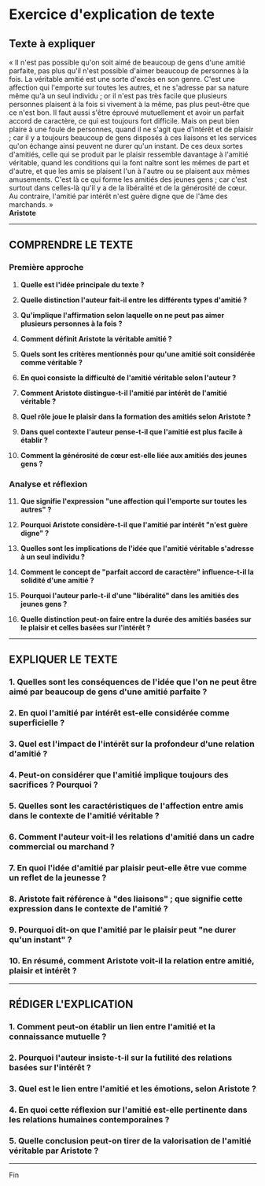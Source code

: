 # Exercice d'explication de texte

## Texte à expliquer

« Il n'est pas possible qu'on soit aimé de beaucoup de gens d'une amitié parfaite, pas plus qu'il n'est possible d'aimer beaucoup de personnes à la fois. La véritable amitié est une sorte d'excès en son genre. C'est une affection qui l'emporte sur toutes les autres, et ne s'adresse par sa nature même qu'à un seul individu ; or il n'est pas très facile que plusieurs personnes plaisent à la fois si vivement à la même, pas plus peut-être que ce n'est bon. Il faut aussi s'être éprouvé mutuellement et avoir un parfait accord de caractère, ce qui est toujours fort difficile. Mais on peut bien plaire à une foule de personnes, quand il ne s'agit que d'intérêt et de plaisir ; car il y a toujours beaucoup de gens disposés à ces liaisons et les services qu'on échange ainsi peuvent ne durer qu'un instant. De ces deux sortes d'amitiés, celle qui se produit par le plaisir ressemble davantage à l'amitié véritable, quand les conditions qui la font naître sont les mêmes de part et d'autre, et que les amis se plaisent l'un à l'autre ou se plaisent aux mêmes amusements. C'est là ce qui forme les amitiés des jeunes gens ; car c'est surtout dans celles-là qu'il y a de la libéralité et de la générosité de cœur. Au contraire, l'amitié par intérêt n'est guère digne que de l'âme des marchands. »  
**Aristote**

---

## COMPRENDRE LE TEXTE

### Première approche

1. **Quelle est l'idée principale du texte ?**

2. **Quelle distinction l'auteur fait-il entre les différents types d'amitié ?**

3. **Qu'implique l'affirmation selon laquelle on ne peut pas aimer plusieurs personnes à la fois ?**

4. **Comment définit Aristote la véritable amitié ?**

5. **Quels sont les critères mentionnés pour qu'une amitié soit considérée comme véritable ?**

6. **En quoi consiste la difficulté de l'amitié véritable selon l'auteur ?**

7. **Comment Aristote distingue-t-il l'amitié par intérêt de l'amitié véritable ?**

8. **Quel rôle joue le plaisir dans la formation des amitiés selon Aristote ?**

9. **Dans quel contexte l'auteur pense-t-il que l'amitié est plus facile à établir ?**

10. **Comment la générosité de cœur est-elle liée aux amitiés des jeunes gens ?**

### Analyse et réflexion

11. **Que signifie l'expression "une affection qui l'emporte sur toutes les autres" ?**

12. **Pourquoi Aristote considère-t-il que l'amitié par intérêt "n'est guère digne" ?**

13. **Quelles sont les implications de l'idée que l'amitié véritable s'adresse à un seul individu ?**

14. **Comment le concept de "parfait accord de caractère" influence-t-il la solidité d'une amitié ?**

15. **Pourquoi l'auteur parle-t-il d'une "libéralité" dans les amitiés des jeunes gens ?**

16. **Quelle distinction peut-on faire entre la durée des amitiés basées sur le plaisir et celles basées sur l'intérêt ?**

---

## EXPLIQUER LE TEXTE

### 1. Quelles sont les conséquences de l'idée que l'on ne peut être aimé par beaucoup de gens d'une amitié parfaite ? 

### 2. En quoi l'amitié par intérêt est-elle considérée comme superficielle ? 

### 3. Quel est l'impact de l'intérêt sur la profondeur d'une relation d'amitié ?

### 4. Peut-on considérer que l'amitié implique toujours des sacrifices ? Pourquoi ? 

### 5. Quelles sont les caractéristiques de l'affection entre amis dans le contexte de l'amitié véritable ? 

### 6. Comment l'auteur voit-il les relations d'amitié dans un cadre commercial ou marchand ? 

### 7. En quoi l'idée d'amitié par plaisir peut-elle être vue comme un reflet de la jeunesse ? 

### 8. Aristote fait référence à "des liaisons" ; que signifie cette expression dans le contexte de l'amitié ? 

### 9. Pourquoi dit-on que l'amitié par le plaisir peut "ne durer qu'un instant" ? 

### 10. En résumé, comment Aristote voit-il la relation entre amitié, plaisir et intérêt ? 

---

## RÉDIGER L'EXPLICATION

### 1. Comment peut-on établir un lien entre l'amitié et la connaissance mutuelle ? 

### 2. Pourquoi l'auteur insiste-t-il sur la futilité des relations basées sur l'intérêt ? 

### 3. Quel est le lien entre l'amitié et les émotions, selon Aristote ?

### 4. En quoi cette réflexion sur l'amitié est-elle pertinente dans les relations humaines contemporaines ? 

### 5. Quelle conclusion peut-on tirer de la valorisation de l'amitié véritable par Aristote ? 

--- 

Fin